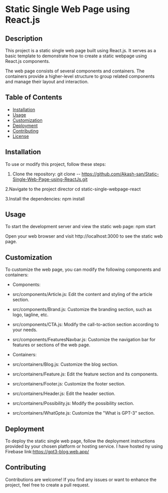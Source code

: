 # Static Single Web Page using React.js

## Description

This project is a static single web page built using React.js. It serves as a basic template to demonstrate how to create a static webpage using React.js components.

The web page consists of several components and containers. The containers provide a higher-level structure to group related components and manage their layout and interaction.

## Table of Contents

- [Installation](#installation)
- [Usage](#usage)
- [Customization](#customization)
- [Deployment](#deployment)
- [Contributing](#contributing)
- [License](#license)

## Installation

To use or modify this project, follow these steps:

1. Clone the repository: 
git clone -- https://github.com/Akash-san/Static-Single-Web-Page-using-ReactJs.git

2.Navigate to the project director
cd static-single-webpage-react

3.Install the dependencies:
npm install

## Usage

To start the development server and view the static web page:
npm start

Open your web browser and visit http://localhost:3000 to see the static web page.

## Customization
To customize the web page, you can modify the following components and containers:
- Components:

- src/components/Article.js: Edit the content and styling of the article section.
- src/components/Brand.js: Customize the branding section, such as logo, tagline, etc.
- src/components/CTA.js: Modify the call-to-action section according to your needs.
- src/components/FeaturesNavbar.js: Customize the navigation bar for features or sections of the web page.

- Containers:

- src/containers/Blog.js: Customize the blog section.
- src/containers/Feature.js: Edit the feature section and its components.
- src/containers/Footer.js: Customize the footer section.
- src/containers/Header.js: Edit the header section.
- src/containers/Possibility.js: Modify the possibility section.
- src/containers/WhatGpte.js: Customize the "What is GPT-3" section.

## Deployment
To deploy the static single web page, follow the deployment instructions provided by your chosen platform or hosting service.
I have hosted ny using Firebase link:https://gpt3-blog.web.app/

## Contributing
Contributions are welcome! If you find any issues or want to enhance the project, feel free to create a pull request.
